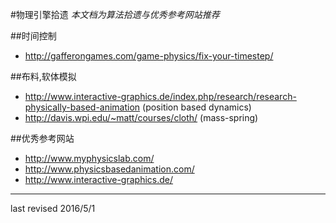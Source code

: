 #物理引擎拾遗
*本文档为算法拾遗与优秀参考网站推荐* 

##时间控制
 * http://gafferongames.com/game-physics/fix-your-timestep/ 
 
##布料,软体模拟
 * http://www.interactive-graphics.de/index.php/research/research-physically-based-animation  (position based dynamics)
 * http://davis.wpi.edu/~matt/courses/cloth/ (mass-spring)
 
 
 
 
##优秀参考网站
 * http://www.myphysicslab.com/ 
 * http://www.physicsbasedanimation.com/ 
 * http://www.interactive-graphics.de/
 
 
 
 - - -
 last revised 2016/5/1
